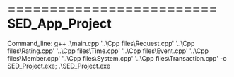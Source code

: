 =========================
SED_App_Project
=========================

Command_line:
g++ .\main.cpp '..\Cpp files\Request.cpp' '..\Cpp files\Rating.cpp' '..\Cpp files\Time.cpp' '..\Cpp files\Event.cpp' '..\Cpp files\Member.cpp' '..\Cpp files\System.cpp' '..\Cpp files\Transaction.cpp' -o SED_Project.exe; .\SED_Project.exe

